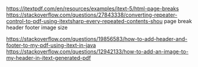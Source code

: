 https://itextpdf.com/en/resources/examples/itext-5/html-page-breaks
https://stackoverflow.com/questions/27843338/converting-repeater-control-to-pdf-using-itextsharp-every-repeated-contents-shou
page break
header
footer
image
size

https://stackoverflow.com/questions/19856583/how-to-add-header-and-footer-to-my-pdf-using-itext-in-java
https://stackoverflow.com/questions/12942133/how-to-add-an-image-to-my-header-in-itext-generated-pdf